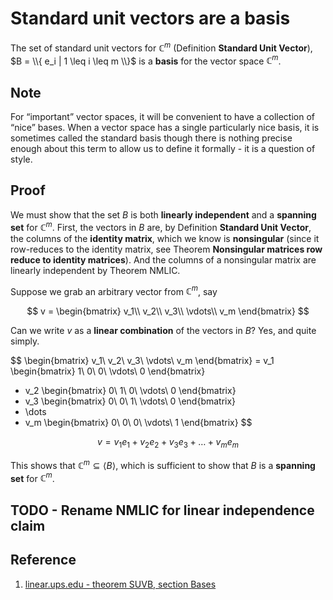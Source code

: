 # Standard unit vectors are a basis

The set of standard unit vectors for $\mathbb{C}^m$ (Definition **Standard Unit Vector**), $B = \\{ e_i | 1 \leq i \leq m \\}$ is a **basis** for the vector space $\mathbb{C}^m$.

## Note

For “important” vector spaces, it will be convenient to have a collection of “nice” bases. When a vector space has a single particularly nice basis, it is sometimes called the standard basis though there is nothing precise enough about this term to allow us to define it formally - it is a question of style.

## Proof

We must show that the set $B$ is both **linearly independent** and a **spanning set** for $\mathbb{C}^m$. First, the vectors in $B$ are, by Definition **Standard Unit Vector**, the columns of the **identity matrix**, which we know is **nonsingular** (since it row-reduces to the identity matrix, see Theorem **Nonsingular matrices row reduce to identity matrices**). And the columns of a nonsingular matrix are linearly independent by Theorem NMLIC.

Suppose we grab an arbitrary vector from $\mathbb{C}^m$, say

$$
v = \begin{bmatrix}
    v_1\\
    v_2\\
    v_3\\
    \vdots\\
    v_m
\end{bmatrix}
$$

Can we write $v$ as a **linear combination** of the vectors in $B$? Yes, and quite simply.

$$
\begin{bmatrix}
    v_1\\
    v_2\\
    v_3\\
    \vdots\\
    v_m
\end{bmatrix}
= v_1
\begin{bmatrix}
    1\\
    0\\
    0\\
    \vdots\\
    0
\end{bmatrix}
+ v_2
\begin{bmatrix}
    0\\
    1\\
    0\\
    \vdots\\
    0
\end{bmatrix}
+ v_3
\begin{bmatrix}
    0\\
    0\\
    1\\
    \vdots\\
    0
\end{bmatrix}
+ \dots
+ v_m
\begin{bmatrix}
    0\\
    0\\
    0\\
    \vdots\\
    1
\end{bmatrix}
$$

$$
v = v_1 e_1 + v_2 e_2 + v_3 e_3 + \dots + v_m e_m
$$

This shows that $\mathbb{C}^m \subseteq ⟨B⟩$, which is sufficient to show that $B$ is a **spanning set** for $\mathbb{C}^m$.

## TODO - Rename NMLIC for linear independence claim

## Reference

1. [linear.ups.edu - theorem SUVB, section Bases](http://linear.ups.edu/html/section-B.html)